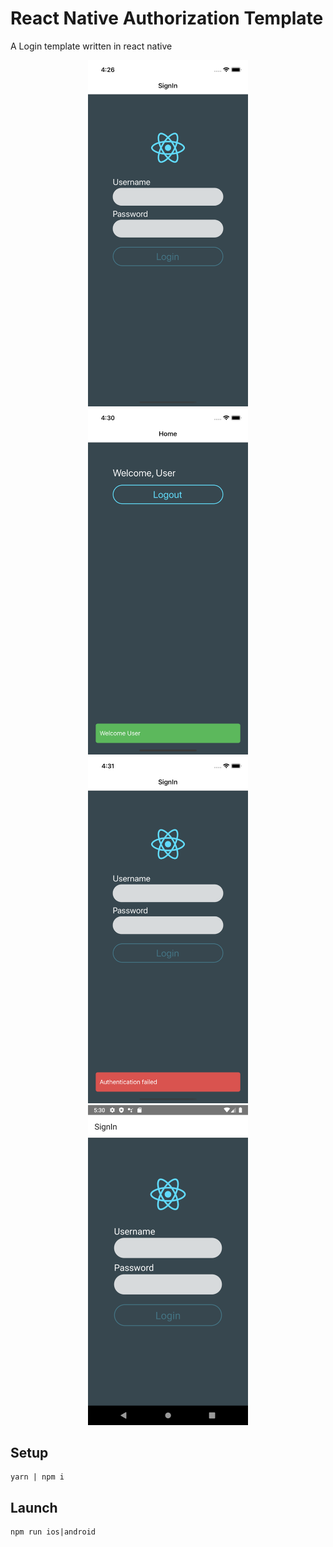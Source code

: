 # React Native Authorization Template

A Login template written in react native

<p align="center">
<img src="https://github.com/tommaso-sebastianelli/react-native-authentication-template/blob/master/screenshots/screen_01.png" width="256">
<img src="https://github.com/tommaso-sebastianelli/react-native-authentication-template/blob/master/screenshots/screen_02.png" width="256">
<img src="https://github.com/tommaso-sebastianelli/react-native-authentication-template/blob/master/screenshots/screen_03.png" width="256">
<img src="https://github.com/tommaso-sebastianelli/react-native-authentication-template/blob/master/screenshots/screen_04.png" width="256">
</p>

## Setup

    yarn | npm i

## Launch

    npm run ios|android


